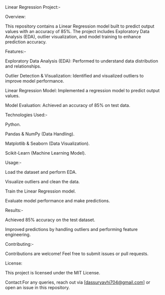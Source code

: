 Linear Regression Project:-

Overview:

This repository contains a Linear Regression model built to predict output values with an accuracy of 85%. The project includes Exploratory Data Analysis (EDA), outlier visualization, and model training to enhance prediction accuracy.


Features:-

Exploratory Data Analysis (EDA): Performed to understand data distribution and relationships.

Outlier Detection & Visualization: Identified and visualized outliers to improve model performance.

Linear Regression Model: Implemented a regression model to predict output values.

Model Evaluation: Achieved an accuracy of 85% on test data.


Technologies Used:-

Python.

Pandas & NumPy (Data Handling).

Matplotlib & Seaborn (Data Visualization).

Scikit-Learn (Machine Learning Model).


Usage:-

Load the dataset and perform EDA.

Visualize outliers and clean the data.

Train the Linear Regression model.

Evaluate model performance and make predictions.



Results:-

Achieved 85% accuracy on the test dataset.

Improved predictions by handling outliers and performing feature engineering.



Contributing:-

Contributions are welcome! Feel free to submit issues or pull requests.



License:

This project is licensed under the MIT License.



Contact:For any queries, reach out via [dassuryavhi704@gmail.com] or open an issue in this repository.
